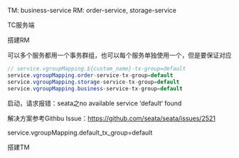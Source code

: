 



TM: business-service
RM: order-service, storage-service

TC服务端







搭建RM



可以多个服务都用一个事务群组，也可以每个服务单独使用一个，但是要保证对应

```java
// service.vgroupMapping.${custom_name}-tx-group=default
service.vgroupMapping.order-service-tx-group=default
service.vgroupMapping.storage-service-tx-group=default
service.vgroupMapping.business-service-tx-group=default
```



启动，请求报错：seata之no available service ‘default‘ found

解决方案参考Githbu Issue：https://github.com/seata/seata/issues/2521



service.vgroupMapping.default_tx_group=default







搭建TM








































